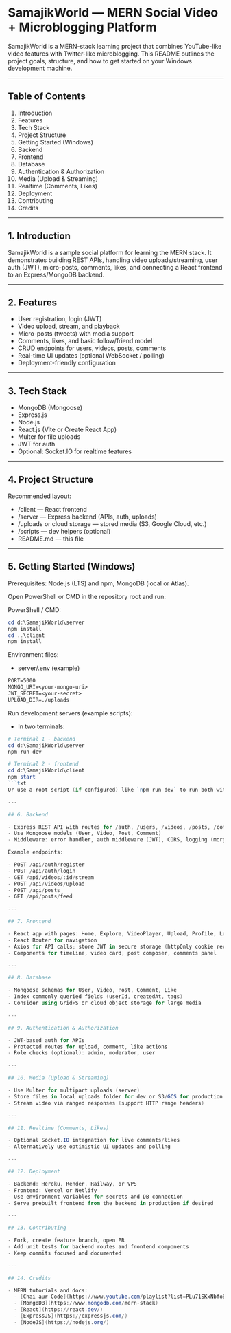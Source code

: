 # SamajikWorld — MERN Social Video + Microblogging Platform

SamajikWorld is a MERN-stack learning project that combines YouTube-like video features with Twitter-like microblogging. This README outlines the project goals, structure, and how to get started on your Windows development machine.

---

## Table of Contents

1. Introduction
2. Features
3. Tech Stack
4. Project Structure
5. Getting Started (Windows)
6. Backend
7. Frontend
8. Database
9. Authentication & Authorization
10. Media (Upload & Streaming)
11. Realtime (Comments, Likes)
12. Deployment
13. Contributing
14. Credits

---

## 1. Introduction

SamajikWorld is a sample social platform for learning the MERN stack. It demonstrates building REST APIs, handling video uploads/streaming, user auth (JWT), micro-posts, comments, likes, and connecting a React frontend to an Express/MongoDB backend.

---

## 2. Features

- User registration, login (JWT)
- Video upload, stream, and playback
- Micro-posts (tweets) with media support
- Comments, likes, and basic follow/friend model
- CRUD endpoints for users, videos, posts, comments
- Real-time UI updates (optional WebSocket / polling)
- Deployment-friendly configuration

---

## 3. Tech Stack

- MongoDB (Mongoose)
- Express.js
- Node.js
- React.js (Vite or Create React App)
- Multer for file uploads
- JWT for auth
- Optional: Socket.IO for realtime features

---

## 4. Project Structure

Recommended layout:

- /client — React frontend
- /server — Express backend (APIs, auth, uploads)
- /uploads or cloud storage — stored media (S3, Google Cloud, etc.)
- /scripts — dev helpers (optional)
- README.md — this file

---

## 5. Getting Started (Windows)

Prerequisites: Node.js (LTS) and npm, MongoDB (local or Atlas).

Open PowerShell or CMD in the repository root and run:

PowerShell / CMD:

```powershell
cd d:\SamajikWorld\server
npm install
cd ..\client
npm install
```

Environment files:

- server/.env (example)

```txt
PORT=5000
MONGO_URI=<your-mongo-uri>
JWT_SECRET=<your-secret>
UPLOAD_DIR=./uploads
```

Run development servers (example scripts):

- In two terminals:

```powershell
# Terminal 1 - backend
cd d:\SamajikWorld\server
npm run dev

# Terminal 2 - frontend
cd d:\SamajikWorld\client
npm start
```txt
Or use a root script (if configured) like `npm run dev` to run both with concurrently.

---

## 6. Backend

- Express REST API with routes for /auth, /users, /videos, /posts, /comments, /likes
- Use Mongoose models (User, Video, Post, Comment)
- Middleware: error handler, auth middleware (JWT), CORS, logging (morgan)

Example endpoints:

- POST /api/auth/register
- POST /api/auth/login
- GET /api/videos/:id/stream
- POST /api/videos/upload
- POST /api/posts
- GET /api/posts/feed

---

## 7. Frontend

- React app with pages: Home, Explore, VideoPlayer, Upload, Profile, Login/Register
- React Router for navigation
- Axios for API calls; store JWT in secure storage (httpOnly cookie recommended)
- Components for timeline, video card, post composer, comments panel

---

## 8. Database

- Mongoose schemas for User, Video, Post, Comment, Like
- Index commonly queried fields (userId, createdAt, tags)
- Consider using GridFS or cloud object storage for large media

---

## 9. Authentication & Authorization

- JWT-based auth for APIs
- Protected routes for upload, comment, like actions
- Role checks (optional): admin, moderator, user

---

## 10. Media (Upload & Streaming)

- Use Multer for multipart uploads (server)
- Store files in local uploads folder for dev or S3/GCS for production
- Stream video via ranged responses (support HTTP range headers)

---

## 11. Realtime (Comments, Likes)

- Optional Socket.IO integration for live comments/likes
- Alternatively use optimistic UI updates and polling

---

## 12. Deployment

- Backend: Heroku, Render, Railway, or VPS
- Frontend: Vercel or Netlify
- Use environment variables for secrets and DB connection
- Serve prebuilt frontend from the backend in production if desired

---

## 13. Contributing

- Fork, create feature branch, open PR
- Add unit tests for backend routes and frontend components
- Keep commits focused and documented

---

## 14. Credits

- MERN tutorials and docs:
  - [Chai aur Code](https://www.youtube.com/playlist?list=PLu71SKxNbfoBGh_8p_NS-ZAh6v7HhYqHW)
  - [MongoDB](https://www.mongodb.com/mern-stack)
  - [React](https://react.dev/)
  - [ExpressJS](https://expressjs.com/)
  - [NodeJS](https://nodejs.org/)

